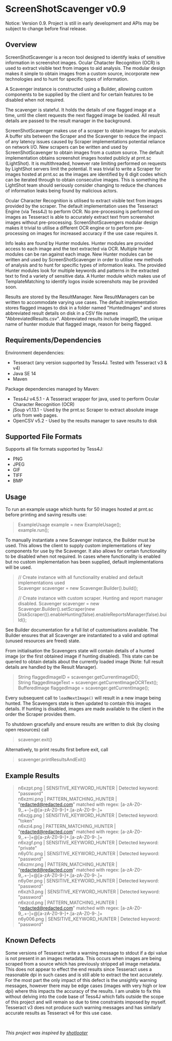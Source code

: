 # ScreenShotScavenger v0.9
Notice: Version 0.9. Project is still in early development and APIs may be subject to change before final release.
## Overview
ScreenShotScavenger is a recon tool designed to identify leaks of sensitive information in screenshot images. Ocular Chatacter Recognition (OCR) is used to extract visible text from images to aid analysis. The modular design makes it simple to obtain images from a custom source, incorporate new technologies and to hunt for specific types of information. 

A Scavenger instance is constructed using a Builder, allowing custom components to be supplied by the client and for certain features to be disabled when not required.

The scavenger is stateful. It holds the details of one flagged image at a time, until the client requests the next flagged image be loaded. All result details are passed to the result manager in the background. 

ScreenShotScavenger makes use of a scraper to obtain images for analysis. A buffer sits between the Scraper and the Scavenger to reduce the impact of any latency issues caused by Scraper implementations potential reliance on network I/O. New scrapers can be written and used by ScreenShotScavenger to obtain images from a custom source. The default implementation obtains screenshot images hosted publicly at prnt.sc (LightShot). It is multithreaded, however rate limiting performed on requests by LightShot servers limit the potential. It was trivial to write a Scraper for images hosted at prnt.sc as the images are identified by 6 digit codes which can be iterated through to obtain consecutive images. This is something the LightShot team should seriously consider changing to reduce the chances of information leaks being found by malicious actors. 

Ocular Character Recognition is utilised to extract visible text from images provided by the scraper. The default implementation uses the Tesseract Engine (via Tess4J) to perform OCR. No pre-processing is performed on images as Tesseract is able to accurately extract text from screenshot images without pre-processing. ScreenShotScavengers modular design makes it trivial to utilise a different OCR engine or to perform pre-processing on images for increased accuracy if the use case requires it. 

Info leaks are found by Hunter modules. Hunter modules are provided access to each image and the text extracted via OCR. Multiple Hunter modules can be ran against each image. New Hunter modules can be written and used by ScreenShotScavenger in order to utilise new methods of analysis and to hunt for specific types of information leaks. The provided Hunter modules look for multiple keywords and patterns in the extracted text to find a variety of sensitive data. A Hunter module which makes use of TemplateMatching to identify logos inside screenshots may be provided soon.  

Results are stored by the ResultManager. New ResultManagers can be written to accommodate varying use cases. The default implementation stores flagged images to disk in a folder named "HuntedImages" and stores abbreviated result details on disk in a CSV file names "AbbreviatedResults.csv". Abbreviated results include imageID, the unique name of hunter module that flagged image, reason for being flagged. 

## Requirements/Dependencies
Environment dependencies:
* Tesseract (any version supported by Tess4J. Tested with Tesseract v3 & v4)
* Java SE 14
* Maven

Package dependencies managed by Maven:
* Tess4J v4.5.1 - A Tesseract wrapper for java, used to perform Ocular Character Recognition (OCR)
* jSoup v1.13.1 - Used by the prnt.sc Scraper to extract absolute image urls from web pages.
* OpenCSV v5.2 - Used by the results manager to save results to disk




##  Supported File Formats
Supports all file formats supported by Tess4J:
* PNG
* JPEG
* GIF 
* TIFF
* BMP

## Usage
To run an example usage which hunts for 50 images hosted at prnt.sc before printing and saving results use:
> ExampleUsage example = new ExampleUsage();<br />
> example.run();

To manually instantiate a new Scavenger instance, the Builder must be used. This allows the client to supply custom implementations of key components for use by the Scavenger. It also allows for certain functionality to be disabled when not required. In cases where functionality is enabled but no custom implementation has been supplied, default implementations will be used.
>// Create instance with all functionality enabled and default implementations used <br />
>Scavenger scavenger = new Scavenger.Builder().build();  
>
>// Create instance with custom scraper. Hunting and report manager disabled.
>Scavenger scavenger = new Scavenger.Builder().setScraper(new DiskScraper()).enableHunting(false).enableReportsManager(false).build();

See Builder documentation for a full list of customisations available.
The Builder ensures that all Scavenger are instantiated to a valid and optimal (unused resources are freed) state.

From initialisation the Scavengers state will contain details of a hunted image (or the first obtained  image if hunting disabled). This state can be queried to obtain details about the currently loaded image (Note: full result details are handled by the Result Manager).
> String flaggedImageID = scavenger.getCurrentImageID();<br />
> String flaggedImageText = scavenger.getCurrentImageOCRText();<br />
> BufferedImage flaggedImage = scavenger.getCurrentImage();

Every subsequent call to `loadNextImage()` will result in a new image being hunted. The Scavengers state is then updated to contain this images details. If hunting is disabled, images are made available to the client in the order the Scraper provides them.

To shutdown gracefully and ensure results are written to disk (by closing open resources) call
> scavenger.exit()

Alternatively, to print results first before exit, call
> scavenger.printResultsAndExit()

## Example Results
>n6xzpt.png | SENSITIVE_KEYWORD_HUNTER | Detected keyword: "password"
><br />n6xzmi.png | PATTERN_MATCHING_HUNTER | "redacted@redacted.com" matched with regex: [a-zA-Z0-9_.+-]+@[a-zA-Z0-9-]+\.[a-zA-Z0-9-.]+
><br />n6xzjg.png | SENSITIVE_KEYWORD_HUNTER | Detected keyword: "token"
><br />n6xzi4.png | PATTERN_MATCHING_HUNTER | "redacted@redacted.com" matched with regex: [a-zA-Z0-9_.+-]+@[a-zA-Z0-9-]+\.[a-zA-Z0-9-.]+
><br />n6xzgf.png | SENSITIVE_KEYWORD_HUNTER | Detected keyword: "private"
><br />n6y01c.png | SENSITIVE_KEYWORD_HUNTER | Detected keyword: "password"
><br />n6xzmr.png | PATTERN_MATCHING_HUNTER | "redacted@redacted.com" matched with regex: [a-zA-Z0-9_.+-]+@[a-zA-Z0-9-]+\.[a-zA-Z0-9-.]+
><br />n6y0er.png | SENSITIVE_KEYWORD_HUNTER | Detected keyword: "password"
><br />n6xzh3.png | SENSITIVE_KEYWORD_HUNTER | Detected keyword: "password"
><br />n6xzcd.png | PATTERN_MATCHING_HUNTER | "redacted@redacted.com" matched with regex: [a-zA-Z0-9_.+-]+@[a-zA-Z0-9-]+\.[a-zA-Z0-9-.]+
><br />n6y006.png | SENSITIVE_KEYWORD_HUNTER | Detected keyword: "password"

## Known Defects
Some versions of Tesseract write a warning message to stdout if a dpi value is not present in an images metadata. This occurs when images are being scraped from a source which has previously stripped all image metadata. This does not appear to effect the end results since Tesseract uses a reasonable dpi in such cases and is still able to extract the text accurately. For the most part the only impact of  this defect is the unsightly warning messages, however there may be edge cases (images with very high or low dpi) where this impacts the accuracy of the results. I am unable to fix this without delving into the code base of Tess4J which falls outside the scope of this project and will remain so due to time constraints imposed by myself. Tesseract v3 does not produce such warning messages and has similarly accurate results as Tesseract v4 for this use case. 


<br />

*This project was inspired by [shotlooter](https://github.com/utkusen/shotlooter)*